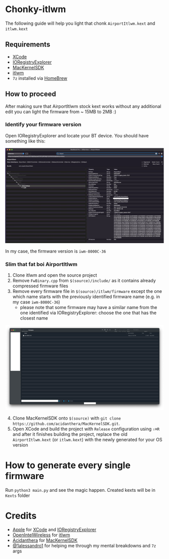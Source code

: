 # Chonky-itlwm

The following guide will help you light that chonk `AirportItlwm.kext` and `itlwm.kext`

## Requirements

- [XCode](https://developer.apple.com/xcode/)
- [IORegistryExplorer](https://github.com/utopia-team/IORegistryExplorer)
- [MacKernelSDK](https://github.com/acidanthera/MacKernelSDK)
- [itlwm](https://github.com/OpenIntelWireless/itlwm)
- `7z` installed via [HomeBrew](https://brew.sh)

## How to proceed

After making sure that AirportItlwm stock kext works without any additional edit you can light the firmware from ~ 15MB to 2MB :)


### Identify your firmware version

Open IORegistryExplorer and locate your BT device. You should have something like this:

![](/.assets/images/ioreg.png)

In my case, the firmware version is `iwm-8000C-36`

### Slim that fat boi AirportItlwm

1. Clone itlwm and open the source project
2. Remove `FwBinary.cpp` from `$(source)/include/` as it contains already compressed firmware files
3. Remove every firmware file in `$(source)/itlwm/firmware` except the one which name starts with the previously identified firmware name (e.g. in my case `iwm-8000C-36`)
    - please note that some firmware may have a similar name from the one identified via IORegistryExplorer: choose the one that has the closest name


![](/.assets/images/firmware.png)

4. Clone MacKernelSDK onto `$(source)` with `git clone https://github.com/acidanthera/MacKernelSDK.git`.
5. Open XCode and build the project with `Release` configuration using `⇧⌘R` and after it finishes building the project, replace the old `AirportItlwm.kext` (or `itlwm.kext`) with the newly generated for your OS version

# How to generate every single firmware

Run `python3 main.py` and see the magic happen.
Created kexts will be in `Kexts` folder

# Credits

- [Apple](https://apple.com) for [XCode](https://developer.apple.com/xcode/) and [IORegistryExplorer](https://github.com/utopia-team/IORegistryExplorer)
- [OpenIntelWireless](https://github.com/OpenIntelWireless) for [itlwm](https://github.com/OpenIntelWireless/itlwm)
- [Acidanthera](https://github.com/acidanthera) for [MacKernelSDK](https://github.com/acidanthera/MacKernelSDK)
- [@1alessandro1](https://github.com/1alessandro1) for helping me through my mental breakdowns and `7z` args
